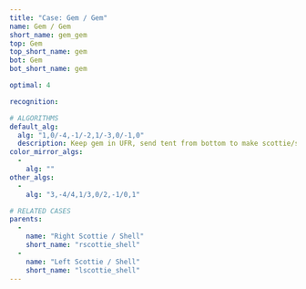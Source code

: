 ```yaml
---
title: "Case: Gem / Gem"
name: Gem / Gem
short_name: gem_gem
top: Gem
top_short_name: gem
bot: Gem
bot_short_name: gem

optimal: 4

recognition:

# ALGORITHMS
default_alg:
  alg: "1,0/-4,-1/-2,1/-3,0/-1,0"
  description: Keep gem in UFR, send tent from bottom to make scottie/shell.
color_mirror_algs:
  -
    alg: ""
other_algs:
  -
    alg: "3,-4/4,1/3,0/2,-1/0,1"

# RELATED CASES
parents:
  -
    name: "Right Scottie / Shell"
    short_name: "rscottie_shell"
  -
    name: "Left Scottie / Shell"
    short_name: "lscottie_shell"
---
```


